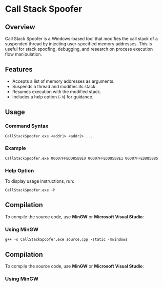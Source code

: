 # Call Stack Spoofer

## Overview
Call Stack Spoofer is a Windows-based tool that modifies the call stack of a suspended thread by injecting user-specified memory addresses. This is useful for stack spoofing, debugging, and research on process execution flow manipulation.

## Features
- Accepts a list of memory addresses as arguments.
- Suspends a thread and modifies its stack.
- Resumes execution with the modified stack.
- Includes a help option (`-h`) for guidance.

## Usage
### **Command Syntax**
```
CallStackSpoofer.exe <addr1> <addr2> ...
```
### **Example**

```
CallStackSpoofer.exe 00007FFEDD85B8E0 00007FFEDD85B8E1 00007FFEDD85B85
```

### **Help Option**
To display usage instructions, run:

```
CallStackSpoofer.exe -h
```

## Compilation
To compile the source code, use **MinGW** or **Microsoft Visual Studio**:

### **Using MinGW**
```
g++ -o CallStackSpoofer.exe source.cpp -static -mwindows
```

## Compilation
To compile the source code, use **MinGW** or **Microsoft Visual Studio**:

### **Using MinGW**
